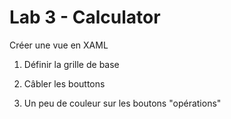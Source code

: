 # Lab 3 - Calculator
Créer une vue en XAML

1. Définir la grille de base

2. Câbler les bouttons

3. Un peu de couleur sur les boutons "opérations"